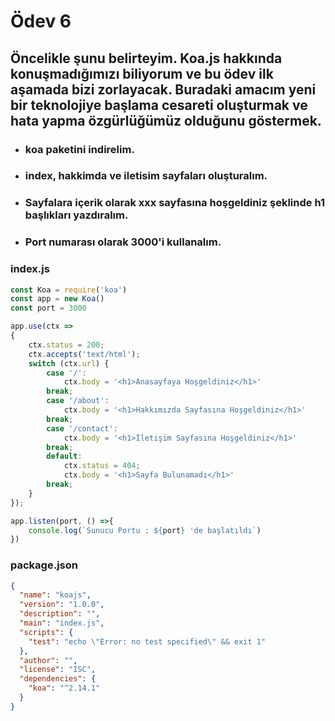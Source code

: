 
# Ödev 6
## Öncelikle şunu belirteyim. Koa.js hakkında konuşmadığımızı biliyorum ve bu ödev ilk aşamada bizi zorlayacak. Buradaki amacım yeni bir teknolojiye başlama cesareti oluşturmak ve hata yapma özgürlüğümüz olduğunu göstermek.

* ### koa paketini indirelim.
* ### index, hakkimda ve iletisim sayfaları oluşturalım.
* ### Sayfalara içerik olarak xxx sayfasına hoşgeldiniz şeklinde h1 başlıkları yazdıralım.
* ### Port numarası olarak 3000'i kullanalım.

### index.js
```Javascript
const Koa = require('koa')
const app = new Koa()
const port = 3000

app.use(ctx => 
{
    ctx.status = 200;
    ctx.accepts('text/html');
    switch (ctx.url) {
        case '/':
            ctx.body = '<h1>Anasayfaya Hoşgeldiniz</h1>'
        break;
        case '/about':
            ctx.body = '<h1>Hakkımızda Sayfasına Hoşgeldiniz</h1>'
        break;
        case '/contact':
            ctx.body = '<h1>İletişim Sayfasına Hoşgeldiniz</h1>'
        break;
        default:
            ctx.status = 404;
            ctx.body = '<h1>Sayfa Bulunamadı</h1>'
        break;
    }
});

app.listen(port, () =>{
    console.log(`Sunucu Portu : ${port} 'de başlatıldı`)
})

```
### package.json
```json
{
  "name": "koajs",
  "version": "1.0.0",
  "description": "",
  "main": "index.js",
  "scripts": {
    "test": "echo \"Error: no test specified\" && exit 1"
  },
  "author": "",
  "license": "ISC",
  "dependencies": {
    "koa": "^2.14.1"
  }
}
```
